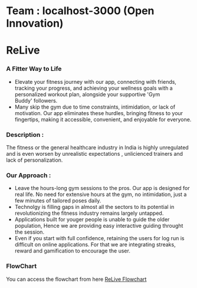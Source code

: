 # Team : localhost-3000 (Open Innovation)
# ReLive
### A Fitter Way to Life

- Elevate your fitness journey with our app, connecting with friends, tracking your progress, and achieving your wellness goals with a personalized workout plan, alongside your supportive 'Gym Buddy' followers.
- Many skip the gym due to time constraints, intimidation, or lack of motivation. Our app eliminates these hurdles, bringing fitness to your fingertips, making it accessible, convenient, and enjoyable for everyone.

### Description : 
The fitness or the general healthcare industry in India is highly unregulated and is even worsen by unrealistic expectations , unlicienced trainers and lack of personalization.

### Our Approach :
- Leave the hours-long gym sessions to the pros. Our app is designed for real life. No need for extensive hours at the gym, no intimidation, just a few minutes of tailored poses daily.
- Technolgy is filling gaps in almost all the sectors to its potential in revolutionizing the fitness industry remains largely untapped.
- Applications built for youger people is unable to guide the older population, Hence we are providing easy interactive guiding throught the session.
- Even if you start with full confidence, retaining the users for log run is difficult on online applications. For that we are integrating streaks, reward and gamification to encourage the user.


### FlowChart 
You can access the flowchart from here [ReLive Flowchart](https://miro.com/app/board/uXjVNbKraZ4=/?share_link_id=496277461069)
